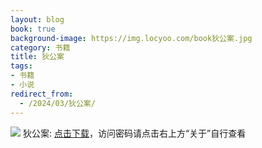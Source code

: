 ```yaml
---
layout: blog
book: true
background-image: https://img.locyoo.com/book狄公案.jpg
category: 书籍
title: 狄公案
tags:
- 书籍
- 小说
redirect_from:
  - /2024/03/狄公案/
---
```

![](https://img.locyoo.com/book狄公案.jpg)
狄公案: <a name = "ref1" href="https://url18.ctfile.com/f/50983618-1363199036-d8d0a6?p=3619">点击下载</a>，访问密码请点击右上方“关于”自行查看